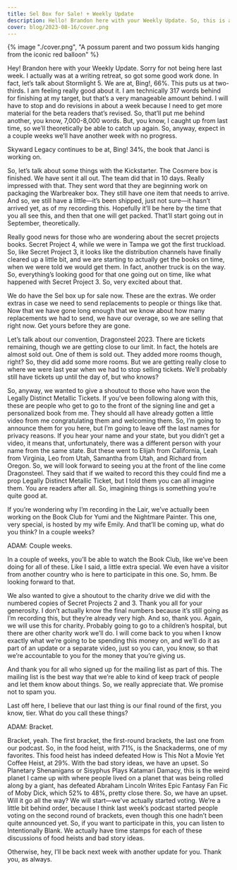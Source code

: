 ```yaml
---
title: Sel Box for Sale! + Weekly Update
description: Hello! Brandon here with your Weekly Update. So, this is a longer one, all right? So settle in. I’ve got a lot of things to cover but we will do the book updates first.
cover: blog/2023-08-16/cover.png
---
```


{% image "./cover.png", "A possum parent and two possum kids hanging from the iconic red balloon" %}

Hey! Brandon here with your Weekly Update. Sorry for not being here last week. I actually was at a writing retreat, so got some good work done. In fact, let’s talk about Stormlight 5. We are at, Bing!, 66%. This puts us at two-thirds. I am feeling really good about it. I am technically 317 words behind for finishing at my target, but that’s a very manageable amount behind. I will have to stop and do revisions in about a week because I need to get more material for the beta readers that’s revised. So, that’ll put me behind another, you know, 7,000-8,000 words. But, you know, I caught up from last time, so we’ll theoretically be able to catch up again. So, anyway, expect in a couple weeks we’ll have another week with no progress.

Skyward Legacy continues to be at, Bing! 34%, the book that Janci is working on.

So, let’s talk about some things with the Kickstarter. The Cosmere box is finished. We have sent it all out. The team did that in 10 days. Really impressed with that. They sent word that they are beginning work on packaging the Warbreaker box. They still have one item that needs to arrive. And so, we still have a little—it’s been shipped, just not sure—it hasn’t arrived yet, as of my recording this. Hopefully it’ll be here by the time that you all see this, and then that one will get packed. That’ll start going out in September, theoretically.

Really good news for those who are wondering about the secret projects books. Secret Project 4, while we were in Tampa we got the first truckload. So, like Secret Project 3, it looks like the distribution channels have finally cleared up a little bit, and we are starting to actually get the books on time, when we were told we would get them. In fact, another truck is on the way. So, everything’s looking good for that one going out on time, like what happened with Secret Project 3. So, very excited about that.

We do have the Sel box up for sale now. These are the extras. We order extras in case we need to send replacements to people or things like that. Now that we have gone long enough that we know about how many replacements we had to send, we have our overage, so we are selling that right now. Get yours before they are gone.

Let’s talk about our convention, Dragonsteel 2023. There are tickets remaining, though we are getting close to our limit. In fact, the hotels are almost sold out. One of them is sold out. They added more rooms though, right? So, they did add some more rooms. But we are getting really close to where we were last year when we had to stop selling tickets. We’ll probably still have tickets up until the day of, but who knows?

So, anyway, we wanted to give a shoutout to those who have won the Legally Distinct Metallic Tickets. If you’ve been following along with this, these are people who get to go to the front of the signing line and get a personalized book from me. They should all have already gotten a little video from me congratulating them and welcoming them. So, I’m going to announce them for you here, but I’m going to leave off the last names for privacy reasons. If you hear your name and your state, but you didn’t get a video, it means that, unfortunately, there was a different person with your name from the same state. But these went to Elijah from California, Leah from Virginia, Leo from Utah, Samantha from Utah, and Richard from Oregon. So, we will look forward to seeing you at the front of the line come Dragonsteel. They said that if we waited to record this they could find me a prop Legally Distinct Metallic Ticket, but I told them you can all imagine them. You are readers after all. So, imagining things is something you’re quite good at.

If you’re wondering why I’m recording in the Lair, we’ve actually been working on the Book Club for Yumi and the Nightmare Painter. This one, very special, is hosted by my wife Emily. And that’ll be coming up, what do you think? In a couple weeks?

ADAM: Couple weeks.

In a couple of weeks, you’ll be able to watch the Book Club, like we’ve been doing for all of these. Like I said, a little extra special. We even have a visitor from another country who is here to participate in this one. So, hmm. Be looking forward to that.

We also wanted to give a shoutout to the charity drive we did with the numbered copies of Secret Projects 2 and 3. Thank you all for your generosity. I don’t actually know the final numbers because it’s still going as I’m recording this, but they’re already very high. And so, thank you. Again, we will use this for charity. Probably going to go to a children’s hospital, but there are other charity work we’ll do. I will come back to you when I know exactly what we’re going to be spending this money on, and we’ll do it as part of an update or a separate video, just so you can, you know, so that we’re accountable to you for the money that you’re giving us.

And thank you for all who signed up for the mailing list as part of this. The mailing list is the best way that we’re able to kind of keep track of people and let them know about things. So, we really appreciate that. We promise not to spam you.

Last off here, I believe that our last thing is our final round of the first, you know, tier. What do you call these things?

ADAM: Bracket.

Bracket, yeah. The first bracket, the first-round brackets, the last one from our podcast. So, in the food heist, with 71%, is the Snackaderms, one of my favorites. This food heist has indeed defeated How is This Not a Movie Yet Coffee Heist, at 29%. With the bad story ideas, we have an upset. So Planetary Shenanigans or Sisyphus Plays Katamari Damacy, this is the weird planet I came up with where people lived on a planet that was being rolled along by a giant, has defeated Abraham Lincoln Writes Epic Fantasy Fan Fic of Moby Dick, which 52% to 48%, pretty close there. So, we have an upset. Will it go all the way? We will start—we’ve actually started voting. We’re a little bit behind order, because I think last week’s podcast started people voting on the second round of brackets, even though this one hadn’t been quite announced yet. So, if you want to participate in this, you can listen to Intentionally Blank. We actually have time stamps for each of these discussions of food heists and bad story ideas.

Otherwise, hey, I’ll be back next week with another update for you. Thank you, as always.

